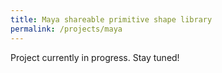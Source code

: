 ```yaml
---
title: Maya shareable primitive shape library
permalink: /projects/maya
---
```

Project currently in progress. Stay tuned!
